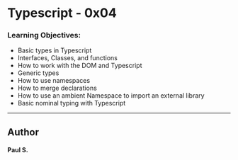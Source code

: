 # Typescript - 0x04

### Learning Objectives:
*    Basic types in Typescript
*    Interfaces, Classes, and functions
*    How to work with the DOM and Typescript
*    Generic types
*    How to use namespaces
*    How to merge declarations
*    How to use an ambient Namespace to import an external library
*    Basic nominal typing with Typescript

--- 
## Author 
#### Paul S.